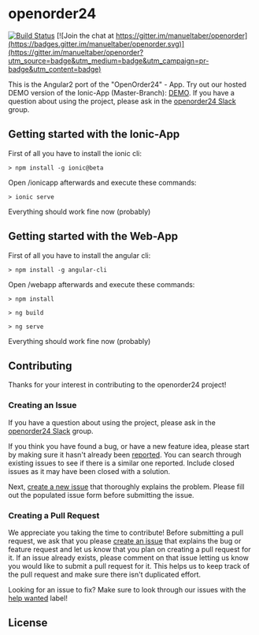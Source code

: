 # openorder24

[![Build Status](https://travis-ci.org/manueltaber/openorder24.svg?branch=master)](https://travis-ci.org/manueltaber/openorder24) [![Join the chat at https://gitter.im/manueltaber/openorder](https://badges.gitter.im/manueltaber/openorder.svg)](https://gitter.im/manueltaber/openorder?utm_source=badge&utm_medium=badge&utm_campaign=pr-badge&utm_content=badge)

This is the Angular2 port of the "OpenOrder24" - App. Try out our hosted DEMO version of the Ionic-App (Master-Branch): [DEMO](https://project-5410628368334979052.firebaseapp.com/). If you have a question about using the project, please ask in the [openorder24 Slack](https://openorder24.slack.com) group.

## Getting started with the Ionic-App

First of all you have to install the ionic cli:
````
> npm install -g ionic@beta
````
Open /ionicapp afterwards and execute these commands:

````
> ionic serve
````

Everything should work fine now (probably)

## Getting started with the Web-App

First of all you have to install the angular cli:
````
> npm install -g angular-cli
````
Open /webapp afterwards and execute these commands:

````
> npm install
````
````
> ng build
````
````
> ng serve
````

Everything should work fine now (probably)

## Contributing

Thanks for your interest in contributing to the openorder24 project!

### Creating an Issue

If you have a question about using the project, please ask in the [openorder24 Slack](https://openorder24.slack.com) group.

If you think you have found a bug, or have a new feature idea, please start by making sure it hasn't already been [reported](https://github.com/manueltaber/openorder24/issues). You can search through existing issues to see if there is a similar one reported. Include closed issues as it may have been closed with a solution.

Next, [create a new issue](https://github.com/manueltaber/openorder24/issues/new) that thoroughly explains the problem. Please fill out the populated issue form before submitting the issue.


### Creating a Pull Request

We appreciate you taking the time to contribute! Before submitting a pull request, we ask that you please [create an issue](#creating-an-issue) that explains the bug or feature request and let us know that you plan on creating a pull request for it. If an issue already exists, please comment on that issue letting us know you would like to submit a pull request for it. This helps us to keep track of the pull request and make sure there isn't duplicated effort.

Looking for an issue to fix? Make sure to look through our issues with the [help wanted](https://github.com/manueltaber/openorder24/issues?q=is%3Aopen+is%3Aissue+label%3A%22help+wanted%22) label!

## License
